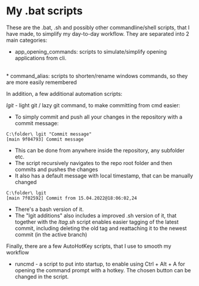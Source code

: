 # My .bat scripts

These are the .bat, .sh and possibly other commandline/shell scripts, that I have made, to simplify my day-to-day workflow.
They are separated into 2 main categories: 

* app_opening_commands: scripts to simulate/simplify opening applications from cli.
<br />
* command_alias: scripts to shorten/rename windows commands, so they are more easily remembered

In addition, a few additional automation scripts:

<i>lgit</i> - light git / lazy git command, to make committing from cmd easier:
- To simply commit and push all your changes in the repository with a commit message:
~~~shell
C:\folder\ lgit "Commit message"
[main 9f04793] Commit message
~~~
- This can be done from anywhere inside the repository, any subfolder etc.
- The script recursively navigates to the repo root folder and then commits and pushes the changes
- It also has a default message with local timestamp, that can be manually changed
~~~shell
C:\folder\ lgit
[main 7f02592] Commit from 15.04.2022@18:06:02,24
~~~
- There's a bash version of it.
- The "lgit additions" also includes a improved .sh version of it, that together with the <i>ltag.sh</i> script enables easier tagging of the latest commit, including deleting the old tag and reattaching it to the newest commit (in the active branch)

Finally, there are a few AutoHotKey scripts, that I use to smooth my workflow
* runcmd - a script to put into startup, to enable using Ctrl + Alt + A for opening the command prompt with a hotkey. 
The chosen button can be changed in the script.
